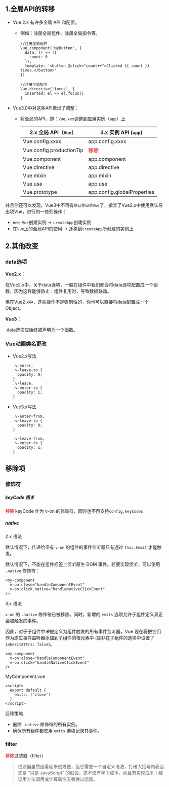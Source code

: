 ## 1.全局API的转移

- Vue 2.x 有许多全局 API 和配置。

  - 例如：注册全局组件、注册全局指令等。

    ```
    //注册全局组件
    Vue.component('MyButton', {
      data: () => ({
        count: 0
      }),
      template: '<button @click="count++">Clicked {{ count }} times.</button>'
    })
    
    //注册全局指令
    Vue.directive('focus', {
      inserted: el => el.focus()
    }
    ```

- Vue3.0中对这些API做出了调整：

  - 将全局的API，即：```Vue.xxx```调整到应用实例（```app```）上

    | 2.x 全局 API（```Vue```） | 3.x 实例 API (`app`)                        |
    | ------------------------- | ------------------------------------------- |
    | Vue.config.xxxx           | app.config.xxxx                             |
    | Vue.config.productionTip  | <strong style="color:#DD5145">移除</strong> |
    | Vue.component             | app.component                               |
    | Vue.directive             | app.directive                               |
    | Vue.mixin                 | app.mixin                                   |
    | Vue.use                   | app.use                                     |
    | Vue.prototype             | app.config.globalProperties                 |

并且你还可以发现，Vue3中不再有`默认导出项Vue`了，摒弃了Vue2.x中使用默认导出项Vue，进行的一些列操作：

* `new Vue`创建实例 -> `createApp`创建实例
* 在`Vue`上的全局API的使用 -> 迁移到`createApp`所创建的实例上

## 2.其他改变

### data选项

**Vue2.x：**

​	在Vue2.x中，关于data选项，一般在组件中我们都会将data选项配置成一个函数，因为这样能够防止：组件复用时，导致数据联动。

​	但在Vue2.x中，这些操作不是强制性的，你也可以直接将data配置成一个Object。

**Vue3：**

​	data选项应始终被声明为一个函数。

### Vue动画类名更改

- Vue2.x写法

  ```
  .v-enter,
  .v-leave-to {
    opacity: 0;
  }
  .v-leave,
  .v-enter-to {
    opacity: 1;
  }
  ```

- Vue3.x写法

  ```
  .v-enter-from,
  .v-leave-to {
    opacity: 0;
  }
  
  .v-leave-from,
  .v-enter-to {
    opacity: 1;
  }
  ```

## 移除项

### 修饰符

##### keyCode 相关

<strong style="color:#DD5145">移除 </strong>keyCode 作为 v-on 的修饰符，同时也不再支持```config.keyCodes```

##### native

2.x 语法

默认情况下，传递给带有 `v-on` 的组件的事件监听器只有通过 `this.$emit` 才能触发。

默认情况下，不能在组件标签上侦听原生 DOM 事件。若要实现侦听，可以使用 `.native` 修饰符：

```
<my-component
  v-on:close="handleComponentEvent"
  v-on:click.native="handleNativeClickEvent"
/>
```

3.x 语法

`v-on` 的 `.native` 修饰符已被移除。同时，新增的 `emits` 选项允许子组件定义真正会被触发的事件。

因此，对于子组件中*未*被定义为组件触发的所有事件监听器，Vue 现在将把它们作为原生事件监听器添加到子组件的根元素中 (除非在子组件的选项中设置了 `inheritAttrs: false`)。

```
<my-component
  v-on:close="handleComponentEvent"
  v-on:click="handleNativeClickEvent"
/>
```

MyComponent.vue

```
<script>
  export default {
    emits: ['close']
  }
</script>
```

迁移策略

- 删除 `.native` 修饰符的所有实例。
- 确保所有组件都使用 `emits` 选项记录其事件。

### filter

<strong style="color:#DD5145">移除</strong>过滤器（filter）

> 过滤器虽然这看起来很方便，但它需要一个自定义语法，打破大括号内表达式是 “只是 JavaScript” 的假设，这不仅有学习成本，而且有实现成本！建议用方法调用或计算属性去替换过滤器。

